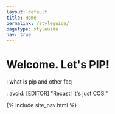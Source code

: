 ```yaml
---
layout: default
title: Home
permalink: /styleguide/
pagetype: styleuide
nav: true
---
```


# Welcome. Let's PIP!

\:  what is pip and other faq

\: avoid: [EDITOR] "Recast! It's just COS."




{% include site_nav.html %}



















